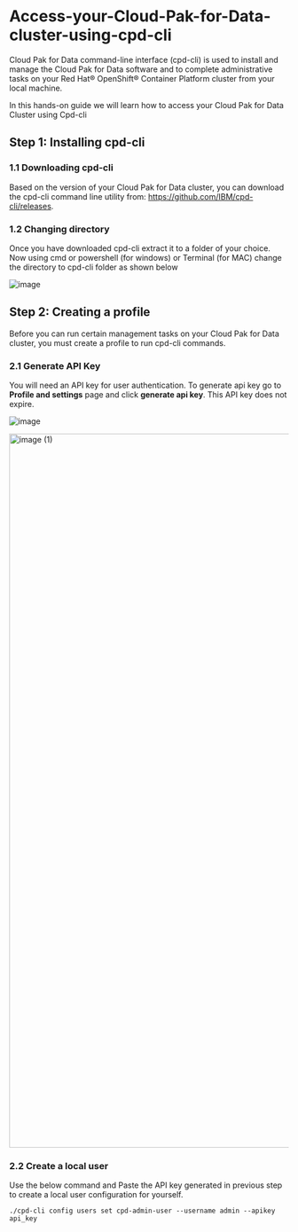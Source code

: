 # Access-your-Cloud-Pak-for-Data-cluster-using-cpd-cli

Cloud Pak for Data command-line interface (cpd-cli) is used to install and manage the Cloud Pak for Data software and to complete administrative tasks on your Red Hat® OpenShift® Container Platform cluster from your local machine.

In this hands-on guide we will learn how to access your Cloud Pak for Data Cluster using Cpd-cli

## Step 1: Installing cpd-cli

### 1.1 Downloading cpd-cli

Based on the version of your Cloud Pak for Data cluster, you can download the cpd-cli command line utility from: https://github.com/IBM/cpd-cli/releases.

### 1.2 Changing directory

Once you have downloaded cpd-cli extract it to a folder of your choice. Now using cmd or powershell (for windows) or Terminal (for MAC) change the directory to cpd-cli folder as shown below

![image](https://user-images.githubusercontent.com/16270682/207262269-829404c8-8451-4911-8658-8ada7e25f209.png)

## Step 2: Creating a profile

Before you can run certain management tasks on your Cloud Pak for Data cluster, you must create a profile to run cpd-cli commands.

### 2.1 Generate API Key

You will need an API key for user authentication. To generate api key go to **Profile and settings** page and click **generate api key**. This API key does not expire.

![image](https://user-images.githubusercontent.com/16270682/207292743-9a43c235-c456-4ce5-a732-f4fc8867fe5f.png)

<img width="1288" alt="image (1)" src="https://user-images.githubusercontent.com/16270682/207292951-e36f2a60-7558-411a-9764-dad849403dca.png">

### 2.2 Create a local user 

Use the below command and Paste the API key generated in previous step to create a local user configuration for yourself.

```
./cpd-cli config users set cpd-admin-user --username admin --apikey api_key

```
